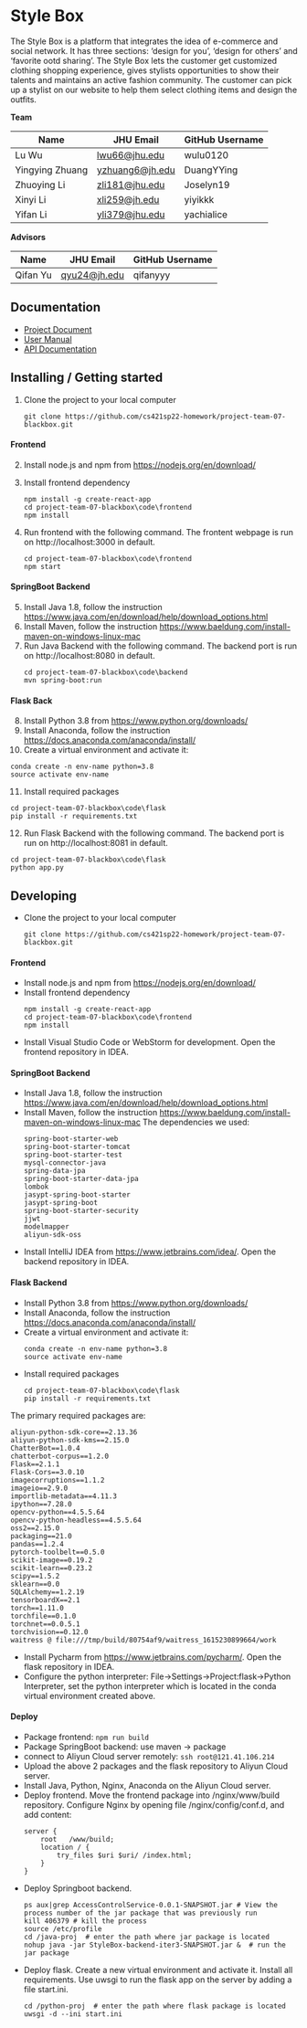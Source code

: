 # Style Box 

The Style Box is a platform that integrates the idea of e-commerce and social network. It has three sections: ‘design for you’, ‘design for others’ and ‘favorite ootd sharing’. The Style Box lets the customer get customized clothing shopping experience, gives stylists opportunities to show their talents and maintains an active fashion community. The customer can pick up a stylist on our website to help them select clothing items and design the outfits. 

**Team**

| Name            | JHU Email       | GitHub Username |
| --------------- | --------------- | --------------- |
| Lu Wu           | lwu66@jhu.edu   | wulu0120        |
| Yingying Zhuang | yzhuang6@jh.edu | DuangYYing      |
| Zhuoying Li     | zli181@jhu.edu  | Joselyn19       |
| Xinyi Li        | xli259@jh.edu   | yiyikkk         |
| Yifan Li        | yli379@jhu.edu  | yachialice      |

**Advisors** 

| Name     | JHU Email    | GitHub Username |
| -------- | ------------ | --------------- |
| Qifan Yu | qyu24@jh.edu | qifanyyy        |

## Documentation

* [Project Document](https://docs.google.com/document/d/1lrwvV_BBTX9bgQO4EuTjWO5jQo29IkbaiXwtHO_O8BU/edit#)
* [User Manual](https://cs421sp22-homework.github.io/project-team-07-blackbox/)
* [API Documentation](https://cs421sp22-homework.github.io/project-team-07-blackbox/)

## Installing / Getting started

1. Clone the project to your local computer

   ```shell
   git clone https://github.com/cs421sp22-homework/project-team-07-blackbox.git
   ```
#### Frontend
2. Install node.js and npm from https://nodejs.org/en/download/
3. Install frontend dependency

   ```shell
   npm install -g create-react-app
   cd project-team-07-blackbox\code\frontend
   npm install
   ```
4. Run frontend with the following command. The frontent webpage is run on http://localhost:3000 in default.

      ```shell
      cd project-team-07-blackbox\code\frontend
      npm start
      ```
#### SpringBoot Backend
5. Install Java 1.8, follow the instruction https://www.java.com/en/download/help/download_options.html
6. Install Maven, follow the instruction https://www.baeldung.com/install-maven-on-windows-linux-mac
7. Run Java Backend with the following command. The backend port is run on http://localhost:8080 in default.
   ```shell
   cd project-team-07-blackbox\code\backend
   mvn spring-boot:run
   ```
#### Flask Back
8. Install Python 3.8 from https://www.python.org/downloads/
9. Install Anaconda, follow the instruction https://docs.anaconda.com/anaconda/install/
10. Create a virtual environment and activate it:
   ```shell
   conda create -n env-name python=3.8
   source activate env-name
   ```
11. Install required packages
   ```shell
   cd project-team-07-blackbox\code\flask
   pip install -r requirements.txt
   ```
12. Run Flask Backend with the following command. The backend port is run on http://localhost:8081 in default.
   ```shell
   cd project-team-07-blackbox\code\flask
   python app.py
   ```



## Developing

- Clone the project to your local computer
   ```shell
   git clone https://github.com/cs421sp22-homework/project-team-07-blackbox.git
   ```
#### Frontend
- Install node.js and npm from https://nodejs.org/en/download/
- Install frontend dependency
   ```shell
   npm install -g create-react-app
   cd project-team-07-blackbox\code\frontend
   npm install
   ```
- Install Visual Studio Code or WebStorm for development. Open the frontend repository in IDEA.
   
#### SpringBoot Backend
- Install Java 1.8, follow the instruction https://www.java.com/en/download/help/download_options.html
- Install Maven, follow the instruction https://www.baeldung.com/install-maven-on-windows-linux-mac
The dependencies we used:
   ```
   spring-boot-starter-web
   spring-boot-starter-tomcat
   spring-boot-starter-test
   mysql-connector-java
   spring-data-jpa
   spring-boot-starter-data-jpa
   lombok
   jasypt-spring-boot-starter
   jasypt-spring-boot
   spring-boot-starter-security
   jjwt
   modelmapper
   aliyun-sdk-oss
   ```
- Install IntelliJ IDEA from https://www.jetbrains.com/idea/. Open the backend repository in IDEA.

#### Flask Backend
- Install Python 3.8 from https://www.python.org/downloads/
- Install Anaconda, follow the instruction https://docs.anaconda.com/anaconda/install/
- Create a virtual environment and activate it:
   ```shell
   conda create -n env-name python=3.8
   source activate env-name
   ```
- Install required packages
   ```shell
   cd project-team-07-blackbox\code\flask
   pip install -r requirements.txt
   ```
The primary required packages are:
   ```
   aliyun-python-sdk-core==2.13.36
   aliyun-python-sdk-kms==2.15.0
   ChatterBot==1.0.4
   chatterbot-corpus==1.2.0
   Flask==2.1.1
   Flask-Cors==3.0.10
   imagecorruptions==1.1.2
   imageio==2.9.0
   importlib-metadata==4.11.3
   ipython==7.28.0
   opencv-python==4.5.5.64
   opencv-python-headless==4.5.5.64
   oss2==2.15.0
   packaging==21.0
   pandas==1.2.4
   pytorch-toolbelt==0.5.0
   scikit-image==0.19.2
   scikit-learn==0.23.2
   scipy==1.5.2
   sklearn==0.0
   SQLAlchemy==1.2.19
   tensorboardX==2.1
   torch==1.11.0
   torchfile==0.1.0
   torchnet==0.0.5.1
   torchvision==0.12.0
   waitress @ file:///tmp/build/80754af9/waitress_1615230899664/work
   ```
- Install Pycharm from https://www.jetbrains.com/pycharm/. Open the flask repository in IDEA.
- Configure the python interpreter: File->Settings->Project:flask->Python Interpreter, set the python interpreter which is located in the conda virtual environment created above.

#### Deploy
- Package frontend: ``npm run build``
- Package SpringBoot backend: use maven -> package
- connect to Aliyun Cloud server remotely: ``ssh root@121.41.106.214``
- Upload the above 2 packages and the flask repository to Aliyun Cloud server. 
- Install Java, Python, Nginx, Anaconda on the Aliyun Cloud server.
- Deploy frontend. Move the frontend package into /nginx/www/build repository. Configure Nginx by opening file /nginx/config/conf.d, and add content:
   ```
   server {
       root   /www/build;
       location / {
           try_files $uri $uri/ /index.html;
       }
   }
   ```
- Deploy Springboot backend.
   ```
   ps aux|grep AccessControlService-0.0.1-SNAPSHOT.jar # View the process number of the jar package that was previously run
   kill 406379 # kill the process
   source /etc/profile
   cd /java-proj  # enter the path where jar package is located
   nohup java -jar StyleBox-backend-iter3-SNAPSHOT.jar &  # run the jar package
   ```
- Deploy flask. Create a new virtual environment and activate it. Install all requirements. Use uwsgi to run the flask app on the server by adding a file start.ini.
   ```
   cd /python-proj  # enter the path where flask package is located
   uwsgi -d --ini start.ini
   ```
